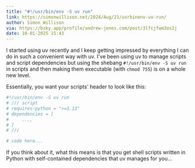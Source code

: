 ```yaml
---
title: "#!/usr/bin/env -S uv run"
link: https://simonwillison.net/2024/Aug/21/usrbinenv-uv-run/
author: Simon Willison
via: https://bsky.app/profile/andrew-jones.com/post/3lfcjfwm3os2j
date: 10-01-2025 15:43
---
```


I started using uv recently and I keep getting impressed by everything I can do in such a convenient way with uv.
I've been using uv to manage scripts and script dependencies but using the shebang `#!/usr/bin/env -S uv run` in scripts and then making them executable (with `chmod 755`) is on a whole new level.

Essentially, you want your scripts' header to look like this:

```py
#!/usr/bin/env -S uv run
# /// script
# requires-python = ">=3.13"
# dependencies = [
#     ...,
# ]
# ///

# code here...
```

If you think about it, what this means is that you get shell scripts written in Python with self-contained dependencies that uv manages for you...
